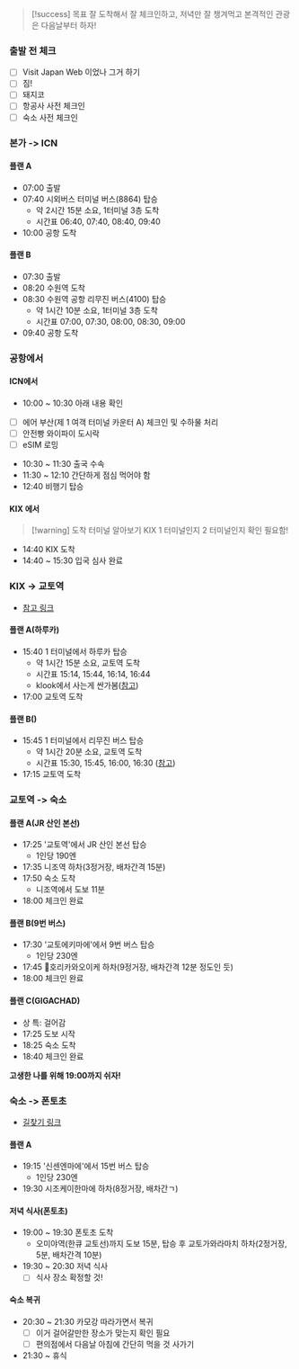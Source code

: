 > [!success] 목표
> 잘 도착해서 잘 체크인하고, 저녁만 잘 챙겨먹고 본격적인 관광은 다음날부터 하자!
### 출발 전 체크
- [ ] Visit Japan Web 이었나 그거 하기
- [ ] 짐!
- [ ] 돼지코
- [ ] 항공사 사전 체크인
- [ ] 숙소 사전 체크인
### 본가 -> ICN
#### 플랜 A
- 07:00 출발
- 07:40 시외버스 터미널 버스(8864) 탑승
	- 약 2시간 15분 소요, 1터미널 3층 도착
	- 시간표 06:40, 07:40, 08:40, 09:40
- 10:00 공항 도착
#### 플랜 B
- 07:30 출발
- 08:20 수원역 도착
- 08:30 수원역 공항 리무진 버스(4100) 탑승
	- 약 1시간 10분 소요, 1터미널 3층 도착
	- 시간표 07:00, 07:30, 08:00, 08:30, 09:00
- 09:40 공항 도착
### 공항에서
#### ICN에서
- 10:00 ~ 10:30 아래 내용 확인
- [ ] 에어 부산(제 1 여객 터미널 카운터 A) 체크인 및 수하물 처리
- [ ] 안전빵 와이파이 도시락
- [ ] eSIM 로밍
- 10:30 ~ 11:30 출국 수속
- 11:30 ~ 12:10 간단하게 점심 먹어야 함
- 12:40 비행기 탑승
#### KIX 에서
>[!warning] 도착 터미널 알아보기
>KIX 1 터미널인지 2 터미널인지 확인 필요함!
- 14:40 KIX 도착
- 14:40 ~ 15:30 입국 심사 완료
### KIX -> 교토역
- [참고 링크](https://blog.naver.com/lalala070719/223580838016)
#### 플랜 A(하루카)
- 15:40 1 터미널에서 하루카 탑승
	- 약 1시간 15분 소요, 교토역 도착
	- 시간표 15:14, 15:44, 16:14, 16:44
	- klook에서 사는게 싼가봄([참고](https://blog.naver.com/eyeren/223612858964))
- 17:00 교토역 도착
#### 플랜 B()
- 15:45 1 터미널에서 리무진 버스 탑승
	- 약 1시간 20분 소요, 교토역 도착
	- 시간표 15:30, 15:45, 16:00, 16:30 ([참고](https://www.kate.co.jp/kr/timetable/detail/KY))
- 17:15 교토역 도착
### 교토역 -> 숙소
#### 플랜 A(JR 산인 본선)
- 17:25 '교토역'에서 JR 산인 본선 탑승
	- 1인당 190엔
- 17:35 니조역 하차(3정거장, 배차간격 15분)
- 17:50 숙소 도착
	- 니조역에서 도보 11분
- 18:00 체크인 완료
#### 플랜 B(9번 버스)
- 17:30 '교토에키마에'에서 9번 버스 탑승
	- 1인당 230엔
- 17:45 호리카와오이케 하차(9정거장, 배차간격 12분 정도인 듯)
- 18:00 체크인 완료
#### 플랜 C(GIGACHAD)
- 상 특: 걸어감
- 17:25 도보 시작
- 18:25 숙소 도착
- 18:40 체크인 완료

**고생한 나를 위해 19:00까지 쉬자!**
### 숙소 -> 폰토초
- [길찾기 링크](https://maps.app.goo.gl/StKKGArMhAb4kSq49)
#### 플랜 A
- 19:15 '신센엔마에'에서 15번 버스 탑승
	- 1인당 230엔
- 19:30 시조케이한마에 하차(8정거장, 배차간ㄱ)
#### 저녁 식사(폰토초)
- 19:00 ~ 19:30 폰토초 도착
	- 오미야역(한큐 교토선)까지 도보 15분, 탑승 후 교토가와라마치 하차(2정거장, 5분, 배차간격 10분)
- 19:30 ~ 20:30 저녁 식사
	- [ ] 식사 장소 확정할 것!
#### 숙소 복귀
- 20:30 ~ 21:30 카모강 따라가면서 복귀
	- [ ] 이거 걸어갈만한 장소가 맞는지 확인 필요
	- [ ] 편의점에서 다음날 아침에 간단히 먹을 것 사가기
- 21:30 ~ 휴식